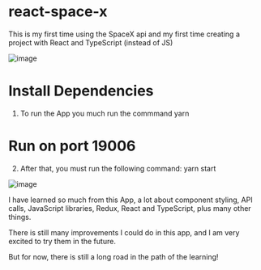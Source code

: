 # react-space-x

This is my first time using the SpaceX api and my first time creating a project with React and TypeScript (instead of JS)

![image](https://user-images.githubusercontent.com/85197053/183550397-2ca0518e-fdf4-4231-a911-a6812b668f9f.png)

# Install Dependencies

1. To run the App you much run the commmand yarn

# Run on port 19006

2. After that, you must run the following command: yarn start

![image](https://user-images.githubusercontent.com/85197053/183550654-99370747-13ea-4e1a-9a86-7dc28680b668.png)

I have learned so much from this App, a lot about component styling, API calls, JavaScript libraries, Redux, React and TypeScript,
plus many other things.

There is still many improvements I could do in this app, and I am very excited to try them in the future.

But for now, there is still a long road in the path of the learning!
